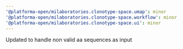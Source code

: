 ```yaml
---
'@platforma-open/milaboratories.clonotype-space.umap': minor
'@platforma-open/milaboratories.clonotype-space.workflow': minor
'@platforma-open/milaboratories.clonotype-space.ui': minor
---
```


Updated to handle non valid aa sequences as input

